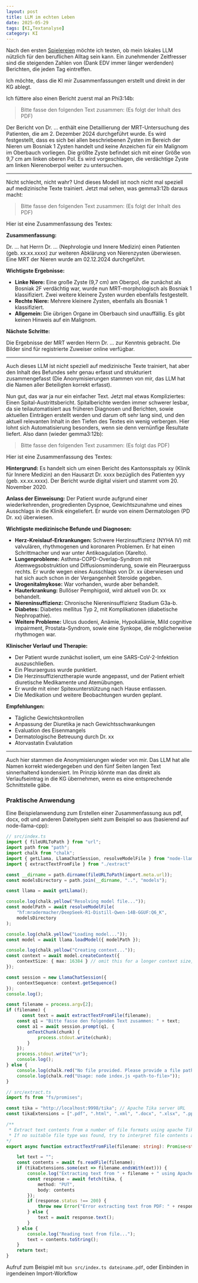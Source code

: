 ```yaml
---
layout: post
title: LLM im echten Leben
date: 2025-05-29
tags: [KI,Textanalyse]
category: KI
---
```


Nach den ersten [Spielereien](/2025/05/llm2) möchte ich testen, ob mein lokales LLM nützlich für den beruflichen Alltag sein kann. Ein zunehmender Zeitfresser sind die steigenden Zahlen von (Dank EDV immer länger werdenden) Berichten, die jeden Tag eintreffen.

Ich möchte, dass die KI mir Zusammenfassungen erstellt und direkt in der KG ablegt.

Ich füttere also einen Bericht zuerst mal an Phi3:14b:

> Bitte fasse den folgenden Text zusammen:  (Es folgt der Inhalt des PDF)

Der Bericht von Dr. ... enthält eine Detaillierung der MRT-Untersuchung des Patienten, die am 2. Dezember 2024 durchgeführt wurde. Es wird  festgestellt, dass es sich bei allen beschriebenen Zysten im Bereich der Nieren um Bosniak 1 Zysten handelt und keine Anzeichen für ein Malignom im  Oberbauch vorliegen. Die größte Zyste befindet sich mit einer Größe von 9,7 cm am linken oberen Pol. Es wird vorgeschlagen, die verdächtige Zyste am linken Nierenoberpol weiter zu untersuchen.

-----------

Nicht schlecht, nicht wahr? Und dieses Modell ist noch nicht mal speziell auf medizinische Texte trainiert. Jetzt mal sehen, was gemma3:12b daraus macht:


> Bitte fasse den folgenden Text zusammen:  (Es folgt der Inhalt des PDF)

Hier ist eine Zusammenfassung des Textes:

**Zusammenfassung:**

Dr. ... hat Herrn Dr. ... (Nephrologie und Innere Medizin) einen Patienten (geb. xx.xx.xxxx) 
zur weiteren Abklärung von Nierenzysten überwiesen. Eine MRT der Nieren wurde am 02.12.2024 durchgeführt.

**Wichtigste Ergebnisse:**

*   **Linke Niere:** Eine große Zyste (9,7 cm) am Oberpol, die zunächst als Bosniak 2F verdächtig war, wurde nun MRT-morphologisch als Bosniak 1 
klassifiziert. Zwei weitere kleinere Zysten wurden ebenfalls festgestellt.
*   **Rechte Niere:** Mehrere kleinere Zysten, ebenfalls als Bosniak 1 klassifiziert.
*   **Allgemein:** Die übrigen Organe im Oberbauch sind unauffällig. Es gibt keinen Hinweis auf ein Malignom.

**Nächste Schritte:**

Die Ergebnisse der MRT werden Herrn Dr. ... zur Kenntnis gebracht. Die Bilder sind für registrierte Zuweiser online verfügbar.

----------------

Auch dieses LLM ist nicht speziell auf medizinische Texte trainiert, hat aber den Inhalt des Befundes sehr genau erfasst und strukturiert zusammengefasst (Die Anonymisierungen stammen von mir, das LLM hat die Namen aller Beteiligten korrekt erfasst).

Nun gut, das war ja nur ein einfacher Text. Jetzt mal etwas Kompliziertes: Einen Spital-Austrittsbericht. Spitalberichte werden immer schwerer lesbar, da sie teilautomatisiert aus früheren Diagnosen und Berichten, sowie aktuellen Einträgen erstellt werden und darum oft sehr lang sind, und den aktuell relevanten Inhalt in den Tiefen des Textes ein wenig verbergen. Hier lohnt sich Automatisierung besonders, wenn sie denn vernünfige Resultate liefert. Also dann (wieder gemma3:12b):

> Bitte fasse den folgenden Text zusammen: (Es folgt das PDF)

Hier ist eine Zusammenfassung des Textes:

**Hintergrund:**
Es handelt sich um einen Bericht des Kantonsspitals xy (Klinik für Innere Medizin) an den Hausarzt Dr. xxxx bezüglich des Patienten 
yyy (geb. xx.xx.xxxx). Der Bericht wurde digital visiert und stammt vom 20. November 2020.

**Anlass der Einweisung:**
Der Patient wurde aufgrund einer wiederkehrenden, progredienten Dyspnoe, Gewichtszunahme und eines Ausschlags in die Klinik eingeliefert. Er wurde von einem Dermatologen (PD Dr. xx) überwiesen.

**Wichtigste medizinische Befunde und Diagnosen:**

*   **Herz-Kreislauf-Erkrankungen:** Schwere Herzinsuffizienz (NYHA IV) mit valvulären, rhythmogenen und koronaren Problemen. Er hat einen Schrittmacher und war unter Antikoagulation (Xarelto).
*   **Lungenprobleme:** Asthma-COPD-Overlap-Syndrom mit Atemwegsobstruktion und Diffusionsminderung, sowie ein Pleuraerguss rechts. Er wurde wegen eines Ausschlags von Dr. xx überwiesen und hat sich auch schon in der Vergangenheit Steroide gegeben.
*   **Urogenitalmykose:** War vorhanden, wurde aber behandelt.
*   **Hauterkrankung:** Bullöser Pemphigoid, wird aktuell von Dr. xx behandelt.
*   **Niereninsuffizienz:** Chronische Niereninsuffizienz Stadium G3a-b.
*   **Diabetes:** Diabetes mellitus Typ 2, mit Komplikationen (diabetische Nephropathie).
*   **Weitere Probleme:** Ulcus duodeni, Anämie, Hypokaliämie, Mild cognitive impairment, Prostata-Syndrom, sowie eine Synkope, die möglicherweise rhythmogen war.

**Klinischer Verlauf und Therapie:**

*   Der Patient wurde zunächst isoliert, um eine SARS-CoV-2-Infektion auszuschließen.
*   Ein Pleuraerguss wurde punktiert.
*   Die Herzinsuffizienztherapie wurde angepasst, und der Patient erhielt diuretische Medikamente und Atemübungen.
*   Er wurde mit einer Spitexunterstützung nach Hause entlassen.
*   Die Medikation und weitere Beobachtungen wurden geplant.

**Empfehlungen:**

*   Tägliche Gewichtskontrollen
*   Anpassung der Diuretika je nach Gewichtsschwankungen
*   Evaluation des Eisenmangels
*   Dermatologische Betreuung durch Dr. xx
*   Atorvastatin Evalutation

----------------

Auch hier stammen die Anonymisierungen wieder von mir. Das LLM hat alle Namen korrekt wiedergegeben und den fünf Seiten langen Text sinnerhaltend kondensiert. Im Prinzip könnte man das direkt als Verlaufseintrag in die KG übernehmen, wenn es eine entsprechende Schnittstelle gäbe.

### Praktische Anwendung

Eine Beispielanwendung zum Erstellen einer Zusammenfassung aus pdf, docx, odt und anderen Dateitypen sieht zum Beispiel so aus (basierend auf node-llama-cpp):

```typescript
// src/index.ts
import { fileURLToPath } from "url";
import path from "path";
import chalk from "chalk";
import { getLlama, LlamaChatSession, resolveModelFile } from "node-llama-cpp";
import { extractTextFromFile } from "./extract"

const __dirname = path.dirname(fileURLToPath(import.meta.url));
const modelsDirectory = path.join(__dirname, "..", "models");

const llama = await getLlama();

console.log(chalk.yellow("Resolving model file..."));
const modelPath = await resolveModelFile(
    "hf:mradermacher/DeepSeek-R1-Distill-Qwen-14B-GGUF:Q6_K",
    modelsDirectory
);

console.log(chalk.yellow("Loading model..."));
const model = await llama.loadModel({ modelPath });

console.log(chalk.yellow("Creating context..."));
const context = await model.createContext({
    contextSize: { max: 16384 } // omit this for a longer context size, but increased memory usage
});

const session = new LlamaChatSession({
    contextSequence: context.getSequence()
});
console.log();

const filename = process.argv[2];
if (filename) {
      const text = await extractTextFromFile(filename);
    const q1 = "Bitte fasse den folgenden Text zusammen: " + text;
    const a1 = await session.prompt(q1, {
        onTextChunk(chunk) {
            process.stdout.write(chunk);
        }
    });
    process.stdout.write("\n");
    console.log();
} else {
    console.log(chalk.red("No file provided. Please provide a file path as an argument."));
    console.log(chalk.red("Usage: node index.js <path-to-file>"));
}
```


```typescript
// src/extract.ts
import fs from "fs/promises";

const tika = "http://localhost:9998/tika"; // Apache Tika server URL
const tikaExtensions = [".pdf", ".html", ".xml", ".docx", ".xlsx", ".pptx", ".odt", ".rtf"];

/**
 * Extract text contents from a number of file formats using apache Tika 
 * If no suitable file type was found, try to interpret file contents as Plaintext
*/
export async function extractTextFromFile(filename: string): Promise<string> {

    let text = "";
    const contents = await fs.readFile(filename);
    if (tikaExtensions.some(ext => filename.endsWith(ext))) {
        console.log("Extracting text from " + filename + " using Apache Tika...");
        const response = await fetch(tika, {
            method: "PUT",
            body: contents
        });
        if (response.status !== 200) {
            throw new Error("Error extracting text from PDF: " + response.statusText);
        } else {
            text = await response.text();
        }
    } else {
        console.log("Reading text from file...");
        text = contents.toString();
    }
    return text;
}
```

Aufruf zum Beispiel mit `bun src/index.ts dateiname.pdf`, oder Einbinden in irgendeinen Import-Workflow

